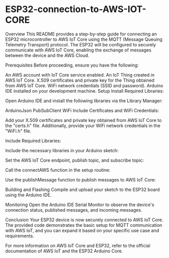 # ESP32-connection-to-AWS-IOT-CORE

Overview
This README provides a step-by-step guide for connecting an ESP32 microcontroller to AWS IoT Core using the MQTT (Message Queuing Telemetry Transport) protocol. The ESP32 will be configured to securely communicate with AWS IoT Core, enabling the exchange of messages between the device and the AWS Cloud.

Prerequisites
Before proceeding, ensure you have the following:

An AWS account with IoT Core service enabled.
An IoT Thing created in AWS IoT Core.
X.509 certificates and private key for the Thing obtained from AWS IoT Core.
WiFi network credentials (SSID and password).
Arduino IDE installed on your development machine.
Setup
Install Required Libraries:

Open Arduino IDE and install the following libraries via the Library Manager:

ArduinoJson
PubSubClient
WiFi
Include Certificates and WiFi Credentials:

Add your X.509 certificates and private key obtained from AWS IoT Core to the "certs.h" file. Additionally, provide your WiFi network credentials in the "WiFi.h" file.

Include Required Libraries:

Include the necessary libraries in your Arduino sketch:

Set the AWS IoT Core endpoint, publish topic, and subscribe topic:

Call the connectAWS function in the setup routine:

Use the publishMessage function to publish messages to AWS IoT Core:

Building and Flashing
Compile and upload your sketch to the ESP32 board using the Arduino IDE.

Monitoring
Open the Arduino IDE Serial Monitor to observe the device's connection status, published messages, and incoming messages.

Conclusion
Your ESP32 device is now securely connected to AWS IoT Core. The provided code demonstrates the basic setup for MQTT communication with AWS IoT, and you can expand it based on your specific use case and requirements.

For more information on AWS IoT Core and ESP32, refer to the official documentation of AWS IoT and the ESP32 Arduino Core.

